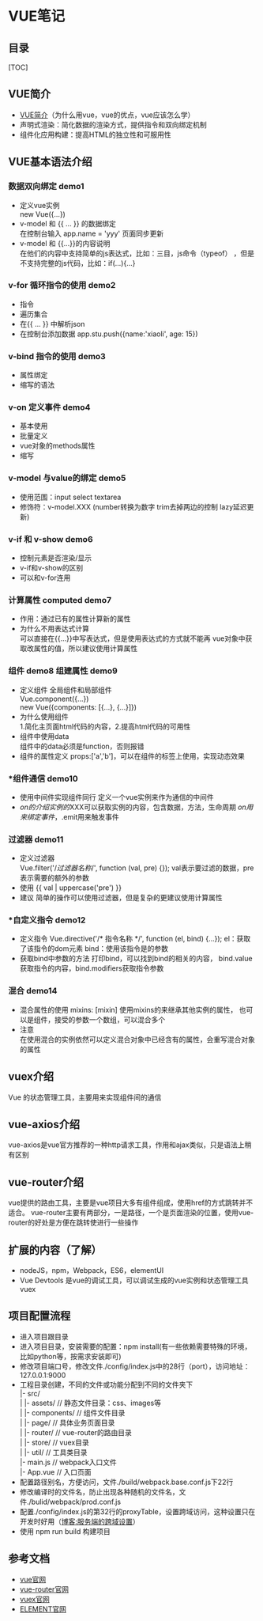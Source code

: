 # VUE笔记

## 目录  

[TOC]


## VUE简介  
* [VUE简介](https://blog.csdn.net/liang377122210/article/details/71545459)（为什么用vue，vue的优点，vue应该怎么学）
* 声明式渲染：简化数据的渲染方式，提供指令和双向绑定机制
* 组件化应用构建：提高HTML的独立性和可服用性


## VUE基本语法介绍

### 数据双向绑定 demo1

* 定义vue实例   
    new Vue({...})
* v-model 和 {{ ... }} 的数据绑定   
    在控制台输入 app.name = 'yyy' 页面同步更新
* v-model 和 {{...}}的内容说明   
    在他们的内容中支持简单的js表达式，比如：三目，js命令（typeof）
    ，但是不支持完整的js代码，比如：if(...){...}


### v-for 循环指令的使用 demo2

* 指令
* 遍历集合
* 在{{ ... }} 中解析json
* 在控制台添加数据 app.stu.push({name:'xiaoli', age: 15})

### v-bind 指令的使用 demo3

* 属性绑定
* 缩写的语法

### v-on 定义事件 demo4

* 基本使用
* 批量定义
* vue对象的methods属性
* 缩写

### v-model 与value的绑定 demo5

* 使用范围：input select textarea
* 修饰符：v-model.XXX (number转换为数字 trim去掉两边的控制 lazy延迟更新)

### v-if 和 v-show demo6

* 控制元素是否渲染/显示
* v-if和v-show的区别
* 可以和v-for连用

### 计算属性 computed demo7

* 作用：通过已有的属性计算新的属性
* 为什么不用表达式计算   
    可以直接在{{...}}中写表达式，但是使用表达式的方式就不能再
    vue对象中获取改属性的值，所以建议使用计算属性

### 组件 demo8 组建属性 demo9

* 定义组件 全局组件和局部组件   
    Vue.component({...})  
    new Vue({components: [{...}, {...}]})
* 为什么使用组件  
    1.简化主页面html代码的内容，2.提高html代码的可用性
* 组件中使用data   
    组件中的data必须是function，否则报错
* 组件的属性定义
    props:['a','b']，可以在组件的标签上使用，实现动态效果

### *组件通信 demo10

* 使用中间件实现组件同行
    定义一个vue实例来作为通信的中间件
* $on的介绍   
    实例的$XXX可以获取实例的内容，包含数据，方法，生命周期
    $on用来绑定事件，$.emit用来触发事件

### 过滤器 demo11

* 定义过滤器   
    Vue.filter('/*过滤器名称*/', function (val, pre) {});
    val表示要过滤的数据，pre表示需要的额外的参数
* 使用
    {{ val | uppercase('pre') }}
* 建议
    简单的操作可以使用过滤器，但是复杂的更建议使用计算属性
    
### *自定义指令 demo12

* 定义指令
    Vue.directive('/* 指令名称 */', function (el, bind) {...});
    el：获取了该指令的dom元素
    bind：使用该指令是的参数
* 获取bind中参数的方法
    打印bind，可以找到bind的相关的内容，
    bind.value获取指令的内容，bind.modifiers获取指令参数
    
### 混合 demo14

* 混合属性的使用
    mixins: [mixin] 使用mixins的来继承其他实例的属性，
    也可以是组件，接受的参数一个数组，可以混合多个
* 注意   
    在使用混合的实例依然可以定义混合对象中已经含有的属性，会重写混合对象的属性
    
## vuex介绍
Vue 的状态管理工具，主要用来实现组件间的通信


## vue-axios介绍  
vue-axios是vue官方推荐的一种http请求工具，作用和ajax类似，只是语法上稍有区别


## vue-router介绍
vue提供的路由工具，主要是vue项目大多有组件组成，使用href的方式跳转并不适合。
vue-router主要有两部分，一是路径，一个是页面渲染的位置，使用vue-router的好处是方便在跳转使进行一些操作


## 扩展的内容（了解）
* nodeJS，npm，Webpack，ES6，elementUI
* Vue Devtools 是vue的调试工具，可以调试生成的vue实例和状态管理工具vuex 

## 项目配置流程
* 进入项目跟目录
* 进入项目目录，安装需要的配置：npm install(有一些依赖需要特殊的环境，比如python等，按需求安装即可)
* 修改项目端口号，修改文件./config/index.js中的28行（port），访问地址：127.0.0.1:9000
* 工程目录创建，不同的文件或功能分配到不同的文件夹下   
|- src/    
|  |- assets/           // 静态文件目录：css、images等   
|  |- components/       // 组件文件目录   
|  |- page/             // 具体业务页面目录   
|  |- router/           // vue-router的路由目录   
|  |- store/            // vuex目录    
|  |- util/             // 工具类目录    
|- main.js              // webpack入口文件    
|- App.vue              // 入口页面    
* 配置路径别名，方便访问，文件./build/webpack.base.conf.js下22行
* 修改编译时的文件名，防止出现各种随机的文件名，文件./bulid/webpack/prod.conf.js
* 配置./config/index.js的第32行的proxyTable，设置跨域访问，这种设置只在开发时好用（[博客:服务端的跨域设置](https://blog.csdn.net/u011517841/article/details/68490586)）
* 使用 npm run build 构建项目 


## 参考文档
* [vue官网](https://cn.vuejs.org/v2/api/)
* [vue-router官网](https://router.vuejs.org/zh/)
* [vuex官网](https://vuex.vuejs.org/zh/)
* [ELEMENT官网](http://element.eleme.io/#/zh-CN/component/installation)

